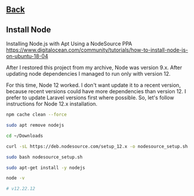 ## [Back](../INSTALL.md)

## Install Node

Installing Node.js with Apt Using a NodeSource PPA
https://www.digitalocean.com/community/tutorials/how-to-install-node-js-on-ubuntu-18-04

After I restored this project from my archive, Node was version 9.x. After updating node dependencies I managed to run only with version 12.

For this time, Node 12 worked. I don't want update it to a recent version, because recent versions could have more dependencies than version 12. I prefer to update Laravel versions first where possible. So, let's follow instructions for Node 12.x installation.

```bash
npm cache clean --force

sudo apt remove nodejs 

cd ~/Downloads

curl -sL https://deb.nodesource.com/setup_12.x -o nodesource_setup.sh

sudo bash nodesource_setup.sh

sudo apt-get install -y nodejs

node -v

# v12.22.12
```